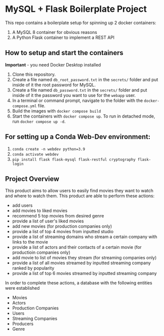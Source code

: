 # MySQL + Flask Boilerplate Project

This repo contains a boilerplate setup for spinning up 2 docker containers: 
1. A MySQL 8 container for obvious reasons
1. A Python Flask container to implement a REST API

## How to setup and start the containers
**Important** - you need Docker Desktop installed

1. Clone this repository.  
1. Create a file named `db_root_password.txt` in the `secrets/` folder and put inside of it the root password for MySQL. 
1. Create a file named `db_password.txt` in the `secrets/` folder and put inside of it the password you want to use for the `webapp` user. 
1. In a terminal or command prompt, navigate to the folder with the `docker-compose.yml` file.  
1. Build the images with `docker compose build`
1. Start the containers with `docker compose up`.  To run in detached mode, run `docker compose up -d`. 

## For setting up a Conda Web-Dev environment:

1. `conda create -n webdev python=3.9`
1. `conda activate webdev`
1. `pip install flask flask-mysql flask-restful cryptography flask-login`

## Project Overview
This product aims to allow users to easily find movies they want to watch and where to watch them. This product are able to perform these actions:
* add users
* add movies to liked movies
* recommend 5 top movies from desired genre
* provide a list of user's liked movies
* add new movies (for production companies only)
* provide a list of top 4 movies from inputted studio
* provide a list of streaming domains who stream a certain company with links to the movie
* provide a list of actors and their contacts of a certain movie (for productioin companies only)
* add movie to list of movies they stream (for streaming companies only)
* provide a list of all movies streamed by inputted streaming company ranked by popularity
* provide a list of top 6 movies streamed by inputted streaming company

In order to complete these actions, a database with the following entities were established
* Movies
* Actors
* Production Companies
* Users
* Streaming Companies
* Producers
* Genre